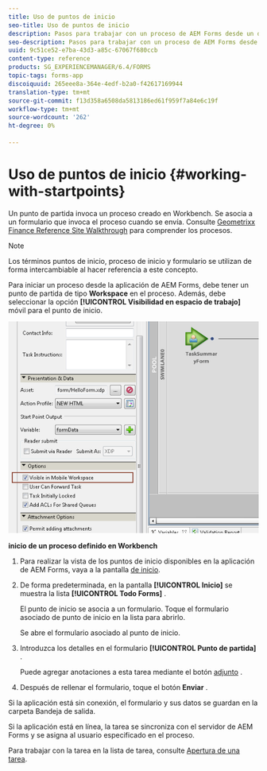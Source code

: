 ```yaml
---
title: Uso de puntos de inicio
seo-title: Uso de puntos de inicio
description: Pasos para trabajar con un proceso de AEM Forms desde un dispositivo móvil definido en Workbench.
seo-description: Pasos para trabajar con un proceso de AEM Forms desde un dispositivo móvil definido en Workbench.
uuid: 9c51ce52-e7ba-43d3-a85c-67067f680ccb
content-type: reference
products: SG_EXPERIENCEMANAGER/6.4/FORMS
topic-tags: forms-app
discoiquuid: 265eee8a-364e-4edf-b2a0-f42617169944
translation-type: tm+mt
source-git-commit: f13d358a6508da5813186ed61f959f7a84e6c19f
workflow-type: tm+mt
source-wordcount: '262'
ht-degree: 0%

---
```



# Uso de puntos de inicio {#working-with-startpoints}

Un punto de partida invoca un proceso creado en Workbench. Se asocia a un formulario que invoca el proceso cuando se envía. Consulte [Geometrixx Finance Reference Site Walkthrough](/help/forms/using/finance-reference-site-walkthrough.md) para comprender los procesos.

>[!NOTE]
>
>Los términos puntos de inicio, proceso de inicio y formulario se utilizan de forma intercambiable al hacer referencia a este concepto.

Para iniciar un proceso desde la aplicación de AEM Forms, debe tener un punto de partida de tipo **Workspace** en el proceso. Además, debe seleccionar la opción **[!UICONTROL Visibilidad en espacio de trabajo]** móvil para el punto de inicio.

![mws_startpoint_select_option](assets/mws_startpoint_select_option.png)

**inicio de un proceso definido en Workbench**

1. Para realizar la vista de los puntos de inicio disponibles en la aplicación de AEM Forms, vaya a la pantalla [de inicio](/help/forms/using/home-screen.md).
1. De forma predeterminada, en la pantalla **[!UICONTROL Inicio]** se muestra la lista **[!UICONTROL Todo Forms]** .

   El punto de inicio se asocia a un formulario. Toque el formulario asociado de punto de inicio en la lista para abrirlo.

   Se abre el formulario asociado al punto de inicio.

1. Introduzca los detalles en el formulario **[!UICONTROL Punto de partida]** .

   Puede agregar anotaciones a esta tarea mediante el botón [adjunto](/help/forms/using/add-attachments.md) .

1. Después de rellenar el formulario, toque el botón **Enviar** .

Si la aplicación está sin conexión, el formulario y sus datos se guardan en la carpeta Bandeja de salida.

Si la aplicación está en línea, la tarea se sincroniza con el servidor de AEM Forms y se asigna al usuario especificado en el proceso.

Para trabajar con la tarea en la lista de tarea, consulte [Apertura de una tarea](/help/forms/using/open-task.md).
